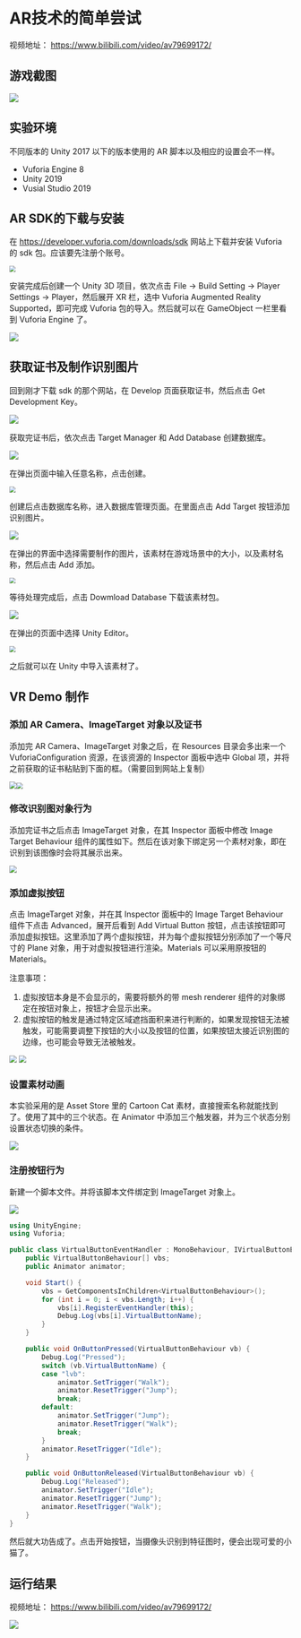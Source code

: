# AR技术的简单尝试

视频地址： https://www.bilibili.com/video/av79699172/ 

## 游戏截图

<img src="./img/18.png"  />

## 实验环境

不同版本的 Unity 2017 以下的版本使用的 AR 脚本以及相应的设置会不一样。

- Vuforia Engine 8
- Unity 2019
- Vusial Studio 2019

## AR SDK的下载与安装

在 https://developer.vuforia.com/downloads/sdk 网站上下载并安装 Vuforia 的 sdk 包。应该要先注册个账号。

<img src="./img/1.png" style="zoom: 67%;" />

安装完成后创建一个 Unity 3D 项目，依次点击 File -> Build Setting -> Player Settings -> Player，然后展开 XR 栏，选中 Vuforia Augmented Reality Supported，即可完成 Vuforia 包的导入。然后就可以在 GameObject 一栏里看到 Vuforia Engine 了。

![](./img/2.png)

## 获取证书及制作识别图片

回到刚才下载 sdk 的那个网站，在 Develop 页面获取证书，然后点击 Get Development Key。

![](./img/3.png)

获取完证书后，依次点击 Target Manager 和 Add Database 创建数据库。

![](./img/4.png)

在弹出页面中输入任意名称，点击创建。

<img src="./img/5.png" style="zoom:67%;" />

创建后点击数据库名称，进入数据库管理页面。在里面点击 Add Target 按钮添加识别图片。

<img src="./img/6.png"  />

在弹出的界面中选择需要制作的图片，该素材在游戏场景中的大小，以及素材名称，然后点击 Add 添加。

<img src="./img/7.png" style="zoom:67%;" />

等待处理完成后，点击 Dowmload Database 下载该素材包。

<img src="./img/8.png"  />

在弹出的页面中选择 Unity Editor。

<img src="./img/9.png" style="zoom:67%;" />

之后就可以在 Unity 中导入该素材了。

## VR Demo 制作

### 添加 AR Camera、ImageTarget 对象以及证书

添加完 AR Camera、ImageTarget 对象之后，在 Resources 目录会多出来一个 VuforiaConfiguration 资源，在该资源的 Inspector 面板中选中 Global 项，并将之前获取的证书粘贴到下面的框。（需要回到网站上复制）

<img src="./img/10.png" style="zoom:80%;" /><img src="./img/11.png" style="zoom:67%;" />

### 修改识别图对象行为

添加完证书之后点击 ImageTarget 对象，在其 Inspector 面板中修改 Image Target Behaviour 组件的属性如下。然后在该对象下绑定另一个素材对象，即在识别到该图像时会将其展示出来。

<img src="./img/12.png" style="zoom: 80%;" />

### 添加虚拟按钮

点击 ImageTarget 对象，并在其 Inspector 面板中的 Image Target Behaviour 组件下点击 Advanced，展开后看到 Add Virtual Button 按钮，点击该按钮即可添加虚拟按钮。这里添加了两个虚拟按钮，并为每个虚拟按钮分别添加了一个等尺寸的 Plane 对象，用于对虚拟按钮进行渲染。Materials 可以采用原按钮的 Materials。

注意事项：

1. 虚拟按钮本身是不会显示的，需要将额外的带 mesh renderer 组件的对象绑定在按钮对象上，按钮才会显示出来。
2. 虚拟按钮的触发是通过特定区域遮挡面积来进行判断的，如果发现按钮无法被触发，可能需要调整下按钮的大小以及按钮的位置，如果按钮太接近识别图的边缘，也可能会导致无法被触发。

<img src="./img/13.png" style="zoom: 80%;" />

<img src="./img/14.png" style="zoom: 80%;" />

### 设置素材动画

本实验采用的是 Asset Store 里的 Cartoon Cat 素材，直接搜索名称就能找到了。使用了其中的三个状态。在 Animator 中添加三个触发器，并为三个状态分别设置状态切换的条件。

<img src="./img/16.png"  />

### 注册按钮行为

新建一个脚本文件。并将该脚本文件绑定到 ImageTarget 对象上。

<img src="./img/17.png"  />

```c#
using UnityEngine;
using Vuforia;

public class VirtualButtonEventHandler : MonoBehaviour, IVirtualButtonEventHandler {
    public VirtualButtonBehaviour[] vbs;
    public Animator animator;

    void Start() {
        vbs = GetComponentsInChildren<VirtualButtonBehaviour>();
        for (int i = 0; i < vbs.Length; i++) {
            vbs[i].RegisterEventHandler(this);
            Debug.Log(vbs[i].VirtualButtonName);
        }
    }

    public void OnButtonPressed(VirtualButtonBehaviour vb) {
        Debug.Log("Pressed");
        switch (vb.VirtualButtonName) {
        case "lvb":
            animator.SetTrigger("Walk");
            animator.ResetTrigger("Jump");
            break;
        default:
            animator.SetTrigger("Jump");
            animator.ResetTrigger("Walk");
            break;
        }
        animator.ResetTrigger("Idle");
    }

    public void OnButtonReleased(VirtualButtonBehaviour vb) {
        Debug.Log("Released");
        animator.SetTrigger("Idle");
        animator.ResetTrigger("Jump");
        animator.ResetTrigger("Walk");
    }
}
```

然后就大功告成了。点击开始按钮，当摄像头识别到特征图时，便会出现可爱的小猫了。

## 运行结果

视频地址： https://www.bilibili.com/video/av79699172/ 

<img src="./img/18.png"  />
